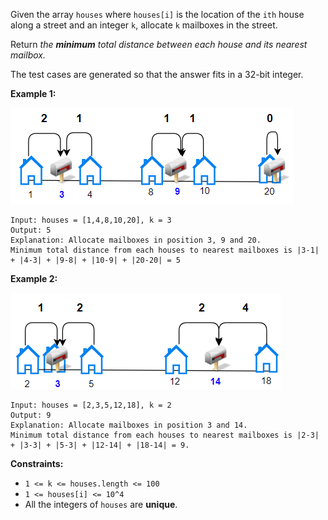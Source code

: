 Given the array `houses` where `houses[i]` is the location of the `ith` house along a street and an integer `k`, allocate `k` mailboxes in the street.

Return *the* ***minimum*** *total distance between each house and its nearest mailbox.*

The test cases are generated so that the answer fits in a 32-bit integer.

 

**Example 1:**

![alt text](sample_11_1816.png)
```
Input: houses = [1,4,8,10,20], k = 3
Output: 5
Explanation: Allocate mailboxes in position 3, 9 and 20.
Minimum total distance from each houses to nearest mailboxes is |3-1| + |4-3| + |9-8| + |10-9| + |20-20| = 5 
```

**Example 2:**

![alt text](sample_2_1816.png "Title")
```
Input: houses = [2,3,5,12,18], k = 2
Output: 9
Explanation: Allocate mailboxes in position 3 and 14.
Minimum total distance from each houses to nearest mailboxes is |2-3| + |3-3| + |5-3| + |12-14| + |18-14| = 9.
``` 

**Constraints:**
* `1 <= k <= houses.length <= 100`
* `1 <= houses[i] <= 10^4`
* All the integers of `houses` are **unique**.
